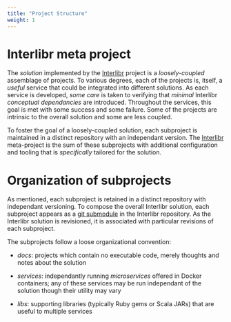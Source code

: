 ```yaml
---
title: "Project Structure"
weight: 1
---
```

# Interlibr meta project

The *solution* implemented by the
[Interlibr](https://github.com/Xalgorithms/interlibr) project is a
*loosely-coupled* assemblage of projects. To various degrees, each of
the projects is, itself, a *useful* service that could be integrated
into different solutions. As each service is developed, *some care* is
taken to verifying that *minimal* Interlibr *conceptual dependancies*
are introduced. Throughout the services, this goal is met with some
success and some failure. Some of the projects are intrinsic to the
overall solution and some are less coupled.

To foster the goal of a loosely-coupled solution, each subproject is
maintained in a distinct repository with an independant version. The
[Interlibr](https://github.com/Xalgorithms/interlibr) meta-project is
the sum of these subprojects with additional configuration and
tooling that is *specifically* tailored for the solution.

# Organization of subprojects

As mentioned, each subproject is retained in a distinct repository
with independant versioning. To compose the overall Interlibr
solution, each subproject appears as a [git
submodule](https://git-scm.com/book/en/v2/Git-Tools-Submodules) in the
Interlibr repository. As the Interlibr solution is revisioned, it is
associated with particular revisions of each subproject.

The subprojects follow a loose organizational convention:

* *docs*: projects which contain no executable code, merely thoughts
  and notes about the solution
  
* *services*: independantly running *microservices* offered in Docker
  containers; any of these services may be run independant of the
  solution though their utility may vary
  
* *libs*: supporting libraries (typically Ruby gems or Scala JARs)
  that are useful to multiple services
